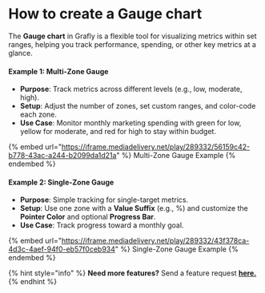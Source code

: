 # How to create a Gauge chart

The **Gauge chart** in Grafly is a flexible tool for visualizing metrics within set ranges, helping you track performance, spending, or other key metrics at a glance.&#x20;

#### Example 1: Multi-Zone Gauge

* **Purpose**: Track metrics across different levels (e.g., low, moderate, high).
* **Setup**: Adjust the number of zones, set custom ranges, and color-code each zone.
* **Use Case**: Monitor monthly marketing spending with green for low, yellow for moderate, and red for high to stay within budget.

{% embed url="https://iframe.mediadelivery.net/play/289332/56159c42-b778-43ac-a244-b2099da1d21a" %}
Multi-Zone Gauge Example
{% endembed %}



#### Example 2: Single-Zone Gauge

* **Purpose**: Simple tracking for single-target metrics.
* **Setup**: Use one zone with a **Value Suffix** (e.g., %) and customize the **Pointer Color** and optional **Progress Bar**.
* **Use Case**: Track progress toward a monthly goal.

{% embed url="https://iframe.mediadelivery.net/play/289332/43f378ca-4d3c-4aef-94f0-eb57f0ceb934" %}
Single-Zone Gauge Example
{% endembed %}



{% hint style="info" %}
**Need more features?** Send a feature request [**here.**](https://pythonandvba.com/go/grafly-feature-request)
{% endhint %}

